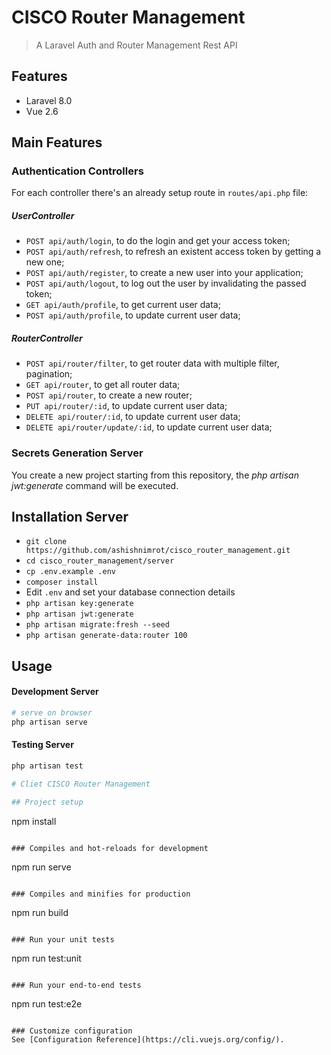 # CISCO Router Management 

> A Laravel Auth and Router Management Rest API

## Features

- Laravel 8.0
- Vue 2.6

## Main Features

### Authentication Controllers

For each controller there's an already setup route in `routes/api.php` file:
##### UserController
* `POST api/auth/login`, to do the login and get your access token;
* `POST api/auth/refresh`, to refresh an existent access token by getting a new one;
* `POST api/auth/register`, to create a new user into your application;
* `POST api/auth/logout`, to log out the user by invalidating the passed token;
* `GET api/auth/profile`, to get current user data;
* `POST api/auth/profile`, to update current user data;

##### RouterController
* `POST api/router/filter`, to get router data with multiple filter, pagination;
* `GET api/router`, to get all router data;
* `POST api/router`, to create a new router;
* `PUT api/router/:id`, to update current user data;
* `DELETE api/router/:id`, to update current user data;
* `DELETE api/router/update/:id`, to update current user data;

### Secrets Generation Server

You create a new project starting from this repository, the _php artisan jwt:generate_ command will be executed.

## Installation Server

- `git clone https://github.com/ashishnimrot/cisco_router_management.git`
- `cd cisco_router_management/server`
- `cp .env.example .env`
- `composer install`
-  Edit `.env` and set your database connection details 
- `php artisan key:generate`
- `php artisan jwt:generate`
- `php artisan migrate:fresh --seed`
- `php artisan generate-data:router 100`

## Usage

#### Development Server

```bash
# serve on browser
php artisan serve
```

#### Testing Server

```bash
php artisan test

# Cliet CISCO Router Management

## Project setup
```
npm install
```

### Compiles and hot-reloads for development
```
npm run serve
```

### Compiles and minifies for production
```
npm run build
```

### Run your unit tests
```
npm run test:unit
```

### Run your end-to-end tests
```
npm run test:e2e
```

### Customize configuration
See [Configuration Reference](https://cli.vuejs.org/config/).

